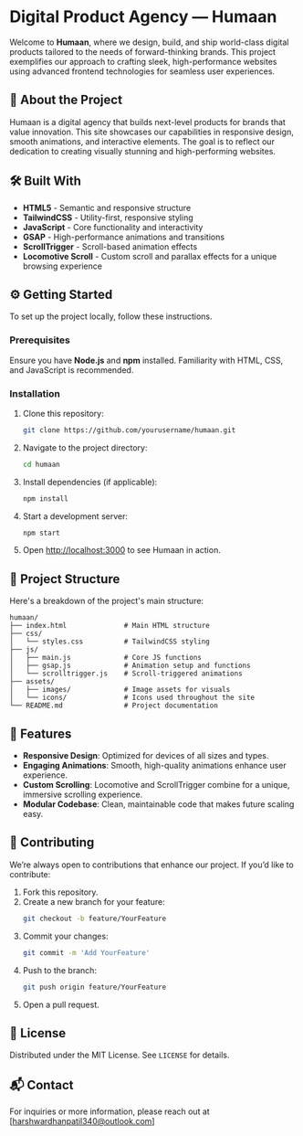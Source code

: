 
# Digital Product Agency — Humaan

Welcome to **Humaan**, where we design, build, and ship world-class digital products tailored to the needs of forward-thinking brands. This project exemplifies our approach to crafting sleek, high-performance websites using advanced frontend technologies for seamless user experiences.

## 🚀 About the Project

Humaan is a digital agency that builds next-level products for brands that value innovation. This site showcases our capabilities in responsive design, smooth animations, and interactive elements. The goal is to reflect our dedication to creating visually stunning and high-performing websites.

## 🛠️ Built With

- **HTML5** - Semantic and responsive structure
- **TailwindCSS** - Utility-first, responsive styling
- **JavaScript** - Core functionality and interactivity
- **GSAP** - High-performance animations and transitions
- **ScrollTrigger** - Scroll-based animation effects
- **Locomotive Scroll** - Custom scroll and parallax effects for a unique browsing experience

## ⚙️ Getting Started

To set up the project locally, follow these instructions.

### Prerequisites

Ensure you have **Node.js** and **npm** installed. Familiarity with HTML, CSS, and JavaScript is recommended.

### Installation

1. Clone this repository:
   ```sh
   git clone https://github.com/yourusername/humaan.git
   ```

2. Navigate to the project directory:
   ```sh
   cd humaan
   ```

3. Install dependencies (if applicable):
   ```sh
   npm install
   ```

4. Start a development server:
   ```sh
   npm start
   ```

5. Open [http://localhost:3000](http://localhost:3000) to see Humaan in action.

## 📂 Project Structure

Here's a breakdown of the project's main structure:

```
humaan/
├── index.html              # Main HTML structure
├── css/
│   └── styles.css          # TailwindCSS styling
├── js/
│   ├── main.js             # Core JS functions
│   ├── gsap.js             # Animation setup and functions
│   └── scrolltrigger.js    # Scroll-triggered animations
├── assets/
│   ├── images/             # Image assets for visuals
│   └── icons/              # Icons used throughout the site
└── README.md               # Project documentation
```

## 🎉 Features

- **Responsive Design**: Optimized for devices of all sizes and types.
- **Engaging Animations**: Smooth, high-quality animations enhance user experience.
- **Custom Scrolling**: Locomotive and ScrollTrigger combine for a unique, immersive scrolling experience.
- **Modular Codebase**: Clean, maintainable code that makes future scaling easy.

## 🤝 Contributing

We’re always open to contributions that enhance our project. If you’d like to contribute:

1. Fork this repository.
2. Create a new branch for your feature:
   ```sh
   git checkout -b feature/YourFeature
   ```
3. Commit your changes:
   ```sh
   git commit -m 'Add YourFeature'
   ```
4. Push to the branch:
   ```sh
   git push origin feature/YourFeature
   ```
5. Open a pull request.

## 📄 License

Distributed under the MIT License. See `LICENSE` for details.

## 📬 Contact

For inquiries or more information, please reach out at [harshwardhanpatil340@outlook.com]
